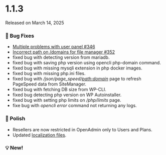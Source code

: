 # 1.1.3

Released on March 14, 2025

### 🐛 Bug Fixes
- [Multiple problems with user panel #346](https://github.com/stefanpejcic/OpenPanel/issues/346)
- [Incorrect path on /domains for file manager #352](https://github.com/stefanpejcic/OpenPanel/issues/352)
- fixed bug with detecting version from mariadb.
- fixed bug with saving php version using opencli php-domain command.
- fixed bug with missing mysqli extension in php docker images.
- fixed bug with missing php.ini files.
- fixed bug with */json/page_speed/<path:domain>* page to refresh PageSpeed data from SiteManager.
- fixed bug with fetching DB size from WP-CLI.
- fixed bug detecting php version on WP Autoinstaller.
- fixed bug with setting php limits on */php/limits* page.
- fixe bug with *opencli error* command not returning any logs.


### 💅 Polish
- Resellers are now restricted in OpenAdmin only to Users and Plans.
- Updated [localization files](https://github.com/stefanpejcic/openpanel-translations/blob/main/en-us/messages.pot).

### 💡 New!

